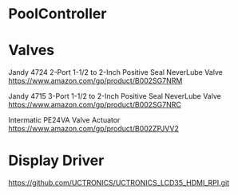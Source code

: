 # PoolController

# Valves
Jandy 4724 2-Port 1-1/2 to 2-Inch Positive Seal NeverLube Valve  
https://www.amazon.com/gp/product/B002SG7NRM  

Jandy 4715 3-Port 1-1/2 to 2-Inch Positive Seal NeverLube Valve  
https://www.amazon.com/gp/product/B002SG7NRC  

Intermatic PE24VA Valve Actuator  
https://www.amazon.com/gp/product/B002ZPJVV2  


# Display Driver
https://github.com/UCTRONICS/UCTRONICS_LCD35_HDMI_RPI.git

